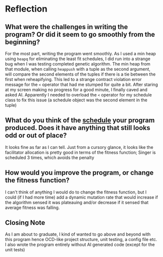 # Reflection
## What were the challenges in writing the program?  Or did it seem to go smoothly from the beginning?
For the most part, writing the program went smoothly.  As I used a min heap using `heapq` for eliminating the least fit schedules, I did run into a strange bug when I was testing completed genetic algorithm.  The min heap from that module, when calling `heappush` with a tuple as the second argument, will compare the second elements of the tuples if there is a tie between the first when reheapifying.  This led to a strange contract violation error message for the `<` operator that had me stumped for quite a bit.  After staring at my screen making no progress for a good minute, I finally caved and asked AI.  Apparently I needed to overload the `<` operator for my schedule class to fix this issue (a schedule object was the second element in the tuple)
## What do you think of the [schedule](https://github.com/Vulpolox/CS461Program2/blob/main/output/output.txt) your program produced.  Does it have anything that still looks odd or out of place?
It looks fine as far as I can tell.  Just from a cursory glance, it looks like the facilitator allocation is pretty good in terms of the fitness function; Singer is scheduled 3 times, which avoids the penalty
## How would you improve the program, or change the fitness function?
I can't think of anything I would do to change the fitness function, but I could (if I had more time) add a dynamic mutation rate that would increase if the algorithm sensed it was plateauing and/or decrease if it sensed that average fitness was falling.
## Closing Note
As I am about to graduate, I kind of wanted to go above and beyond with this program hence OCD-like project structure, unit testing, a config file etc.  I also wrote the program entirely without AI generated code (except for the unit tests)
